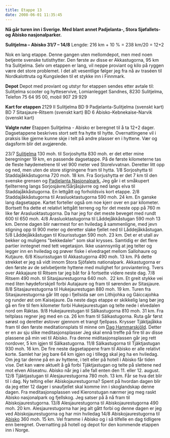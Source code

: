 ```yaml
---
title: Etappe 13
date: 2008-06-01 11:35:45
---
```


<strong>Nå går turen inn i Sverige. Med blant annet Padjelanta-, Stora Sjøfallets- og Abisko nasjonalparker.</strong>

<strong>Sulitjelma – Abisko 31/7 – 14/8</strong>
Lengde: 216 km + 10 %        =  238 km/20 = 12+2

Nok en lang etappe. Denne gangen uten mellomdepot, men med noen betjente svenske tutisthytter. Den første av disse er Akkastugorna, 95 km fra Sulitjelma. Selv om etappen er lang, vil neppe proviant og kilo på ryggen være det store problemet. I det alt vesentlige følger jeg fra nå av traséen til Nordkalottruta og Kungsleden til et stykke inn i Finnmark.

<strong>Depot</strong>
Depot med proviant og utstyr for etappen sendes etter avtale til:  Sulitjelma scooter og hytteservive, Lomianlegget Sandnes, 8230 Sulitjelma, Telefon 75 64 95 00, mobil 907 29 929

<strong>Kart for etappen </strong>
2129 II        Sulitjelma
BD 9        Padjelanta-Sulitjelma (svenskt kart)
BD 7        Sitasjaure-Ritsem (svenskt kart)
BD 6        Abisko-Kebnekaise-Narvik (svenskt kart)

<strong>Valgte ruter</strong>
Etappen Sulitjelma - Abisko er beregnet til å ta 12+2 dager. Dagsetappene beskrives stort sett fra hytte til hytte. Overnattingene vil i praksis like gjerne kunne skje i telt på andre plasser en  i hyttene. Vær og dagsform blir det avgjørende.

23/7
<a href="http://www.ub.uit.no/baser/arkinord/categories.php?cat_id=357&amp;l=norwegian">Sulitjelma</a> 130 moh. til Sorjoshytta 830 moh. er det etter mine beregninger 19 km, en passende dagsetappe. På de første kilometerne tas de fleste høydemetrene til vel 900 meter ved Storelvvatnan. Deretter litt opp og ned, men uten de store stigningene fram til hytta.
1/8
Sorjoshytta til Staddajåkkåstugorna 720 moh. 18 km. Fra Sorjushytta er det 7 km til den svenske grensen og <a href="http://www.fjallen.nu/parker/padje.htm">Padjelanta Nasjonalpark.</a> Jeg går i et småkupert fjellterreng langs Sorjosjávre/Sårjåsjávrre og ned langs elva til Staddajåkkåstugorna. En lettgått og forholdsvis kort etappe.
2/8
Staddajåkkåstugorna til Arasluoktastugorna 590 moh. 24 km. En ganske lang dagsetappe. Kartet forteller også om noe kjerr over en par kilometer. Bortsett fra dette et relativt lettgått terreng og for det meste opp på 760 m like før Arasluoktastugorna. Da har jeg for det meste beveget med rundt 600 til 650 moh.
4/8
Arasluoktastugorna til Låddejåkkåstugan 590 moh 13 km. Denne dagen blir nærmest for en hviledag å sammenligne, med jevn stigning opp til 900 meter og deretter slake fjellet ned til Låddejåkkåstugan.
5/8
Låddejåkkåstugan til Kisurisstugan 590 moh. 23 km. Det er et utall av bekker og muligens "bekkedaler" som skal krysses. Samtidig er det flere partier inntegnet med tett vegetasjon. Ikke usannsynlig at jeg telter og legger inn en hviledag og prøver fiske i elvedraget mellom Sallohaure og Kutjaure.
6/8
Kisurisstugan til Akkastugorna 490 moh. 13 km. På dette strekket er jeg så vidt innom Stora Sjöfalets nationalpark. Akkastugorna er den første av de selvbetjente hyttene med mulighet for proviantering. Tvers over Akkajaure til Ritsem tar jeg båt for å fortsette videre neste dag.
7/8
Ritsem 490 moh. til Sitasjaurestugorna 640 moh.  22 km. Et greit stykke vei med liten høydeforskjell forbi Autajaure og fram til sørenden av Sitasjaure.
8/8
Sitasjaurestugorna til Hukejaurestugan 880 moh. 19 km. Turen fra Sitasjaurestugorna går litt opp i fjellsida sør om Lithijohka og Gáiccajohka og runder øst om Kaisejaure. Da neste dags etappe er skikkelig lang bør jeg gå en fire til fem kilometer forbi Hukejaurestugan og telte nede i elvedalen nord om Ráktas.
9/8
Hukejaurestugan til Sälkastugorna 810 moh. 31 km. Fra teltplass regner jeg med en ca. 26 km fram til Sälkastugorna. Ruta går først sørøst og deretter østover gjennom et trangt fjellpass. Krysser Tjäktjajåkka fram til den første meditationsplats til minne om <a href="http://www.svenskakyrkan.se/luleastift/pilgrimsleden/index.htm">Dag Hammarskjöld</a>. Detter er en av sju slike meditasjonsplasser Jeg skal ennå treffe på fire til av disse plassene på min vei til Abisko. Fra denne miditasjonsplassen går jeg rett nordover, 5 km igjen til Sälkastugorna.
11/8
Sälkastugorna til Tjäktjastugan 930 moh. 16 km. De fire neste dagsetappene fram til Abisko er alle relativt korte. Samlet har jeg bare 64 km igjen og i tillegg skal jeg ha en hviledag. Om jeg tar denne på en av hyttene, i telt eller på hotell i Abisko får tiden vise. Det kan være aktuelt å gå forbi Tjäktjastugan og telte på slettene ned mot elven Aliseatnu. Abisko når jeg i alle fall enten den 11. eller 12. august.
12/8
Tjäktjastugan til Alesjaurestugorna 780 moh. 13 km. Får se hva det blir til i dag. Ny telting eller Abiskojaurestugorna? Spent på hvordan dagen blir da jeg etter 12 dager i snaufjellet skal komme inn i skoglandskap denne dagen. Fra meditasjonsplassen ved Kieronstugan nærmer jeg meg raskt Abisko nasjonalpark og fjellskog. Jeg satser på å nå fram til Abiskojaurestugorna.
13/8
Alesjaurestugorna til Abiskojaurestugorna 490 moh. 20 km. Alesjaurestugorna har jeg alt gått forbi og denne dagen er jeg ved Abiskojaurestugorna og har min hviledag
14/8
Abiskojaurestugorna til <a href="http://www.fjallen.nu/parker/abisko_natur.htm">Abisko</a> 360 moh. 15 km. Vel framme i Abisko og i så tilfelle en dag tidligere enn beregnet. Overnatting på hotell og depot for den kommende etappen inn i Norge.
